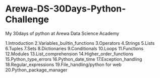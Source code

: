 # Arewa-DS-30Days-Python-Challenge
My 30days of python at Arewa Data Science Academy


1.Introduction
2.Variables_builtin_functions
3.Operators
4.Strings
5.Lists
6.Tuples
7.Sets
8.Dictionaries
9.Conditionals
10.Loops
11.Functions
12.Modules
13.List_comprehension
14.Higher_order_functions
15.Python_type_errors
16.Python_date_time
17.Exception_handling
18.Regular_expressions
19.File_handling/python for web
20.Python_package_manager
